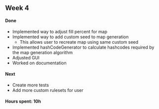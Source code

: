 ## Week 4

#### Done

* Implemented way to adjust fill percent for map
* Implemented way to add custom seed to map generation
  * This allows user to recreate map using same custom seed
* Implemented hashCodeGenerator to calculate hashcodes required by the map generation algorithm
* Adjusted GUI
* Worked on documentation

#### Next

* Create more tests
* Add more custom rulesets for user

#### Hours spent: 10h
